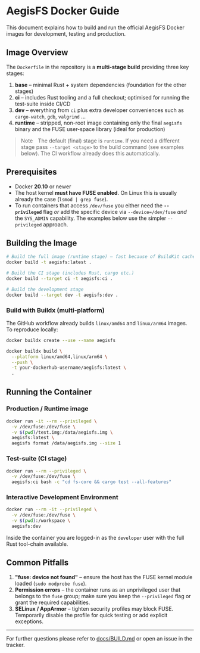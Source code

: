 # AegisFS Docker Guide

This document explains how to build and run the official AegisFS Docker images for development, testing and production.

## Image Overview

The `Dockerfile` in the repository is a **multi-stage build** providing three key stages:

1. **base** – minimal Rust + system dependencies (foundation for the other stages)
2. **ci** – includes Rust tooling and a full checkout; optimised for running the test-suite inside CI/CD
3. **dev** – everything from `ci` plus extra developer conveniences such as `cargo-watch`, `gdb`, `valgrind` …
4. **runtime** – stripped, non-root image containing only the final `aegisfs` binary and the FUSE user-space library (ideal for production)

> Note The default (final) stage is `runtime`. If you need a different stage pass `--target <stage>` to the build command (see examples below). The CI workflow already does this automatically.

## Prerequisites

* Docker **20.10** or newer
* The host kernel **must have FUSE enabled**. On Linux this is usually already the case (`lsmod | grep fuse`).
* To run containers that access `/dev/fuse` you either need the **`--privileged`** flag *or* add the specific device via `--device=/dev/fuse` *and* the `SYS_ADMIN` capability.  The examples below use the simpler `--privileged` approach.

## Building the Image

```bash
# Build the full image (runtime stage) – fast because of BuildKit cache
docker build -t aegisfs:latest .

# Build the CI stage (includes Rust, cargo etc.)
docker build --target ci -t aegisfs:ci .

# Build the development stage
docker build --target dev -t aegisfs:dev .
```

### Build with Buildx (multi-platform)

The GitHub workflow already builds `linux/amd64` and `linux/arm64` images.  To reproduce locally:

```bash
docker buildx create --use --name aegisfs

docker buildx build \
  --platform linux/amd64,linux/arm64 \
  --push \
  -t your-dockerhub-username/aegisfs:latest \
  .
```

## Running the Container

### Production / Runtime image

```bash
docker run -it --rm --privileged \
  -v /dev/fuse:/dev/fuse \
  -v $(pwd)/test.img:/data/aegisfs.img \
  aegisfs:latest \
  aegisfs format /data/aegisfs.img --size 1
```

### Test-suite (CI stage)

```bash
docker run --rm --privileged \
  -v /dev/fuse:/dev/fuse \
  aegisfs:ci bash -c "cd fs-core && cargo test --all-features"
```

### Interactive Development Environment

```bash
docker run --rm -it --privileged \
  -v /dev/fuse:/dev/fuse \
  -v $(pwd):/workspace \
  aegisfs:dev
```

Inside the container you are logged-in as the `developer` user with the full Rust tool-chain available.

## Common Pitfalls

1. **"fuse: device not found"** – ensure the host has the FUSE kernel module loaded (`sudo modprobe fuse`).
2. **Permission errors** – the container runs as an unprivileged user that belongs to the `fuse` group; make sure you keep the `--privileged` flag or grant the required capabilities.
3. **SELinux / AppArmor** – tighten security profiles may block FUSE.  Temporarily disable the profile for quick testing or add explicit exceptions.

---

For further questions please refer to [docs/BUILD.md](BUILD.md) or open an issue in the tracker.